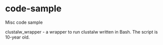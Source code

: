 code-sample
===========

Misc code sample

clustalw_wrapper - a wrapper to run clustalw written in Bash. The script is 10-year old. 
